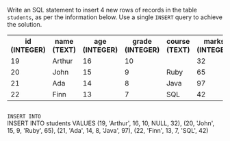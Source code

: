 Write an SQL statement to insert 4 new rows of records in the table `students`, as per the information below. Use a single `INSERT` query to achieve the solution.

<table>
    <tr>
        <th width='16%'>id (INTEGER)</th>
        <th width='16%'>name (TEXT)</th>
        <th width='16%'>age (INTEGER)</th>
        <th width='16%'>grade (INTEGER)</th>
        <th width='16%'>course (TEXT)</th>
        <th width='16%'>marks (INTEGER)</th>
    </tr>
    <tr>
        <td width='16%'>19</td>
        <td width='16%'>Arthur</td>
        <td width='16%'>16</td>
        <td width='16%'>10</td>
        <td width='16%'></td>
        <td width='16%'>32</td>
    </tr>
    <tr>
        <td width='16%'>20</td>
        <td width='16%'>John</td>
        <td width='16%'>15</td>
        <td width='16%'>9</td>
        <td width='16%'>Ruby</td>
        <td width='16%'>65</td>
    </tr>
    <tr>
        <td width='16%'>21</td>
        <td width='16%'>Ada</td>
        <td width='16%'>14</td>
        <td width='16%'>8</td>
        <td width='16%'>Java</td>
        <td width='16%'>97</td>
    </tr>
    <tr>
        <td width='16%'>22</td>
        <td width='16%'>Finn</td>
        <td width='16%'>13</td>
        <td width='16%'>7</td>
        <td width='16%'>SQL</td>
        <td width='16%'>42</td>
    </tr>
</table>



<codeblock language="sql" dbName="students3-v1.db" focusTableAfterRun="students" type="exercise" testMode="fixedInput">
<code>
INSERT INTO
</code>

<solution>
INSERT INTO students VALUES 
                    (19, 'Arthur', 16, 10, NULL, 32),
                    (20, 'John', 15, 9, 'Ruby', 65),
                    (21, 'Ada', 14, 8, 'Java', 97),
                    (22, 'Finn', 13, 7, 'SQL', 42)
</solution>
</codeblock>